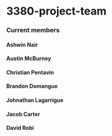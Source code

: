 # 3380-project-team

### Current members
#### Ashwin Nair
#### Austin McBurney
#### Christian Pentavin
#### Brandon Domangue
#### Johnathan Lagarrigue
#### Jacob Carter
#### David Robi